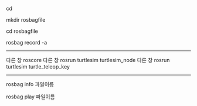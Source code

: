 
cd

mkdir rosbagfile

cd rosbagfile

rosbag record -a 

---------------
다른 창
roscore
다른 창
rosrun turtlesim turtlesim_node
다른 창
rosrun turtlesim turtle_teleop_key

--------------

rosbag info 파일이름

rosbag play 파일이름

